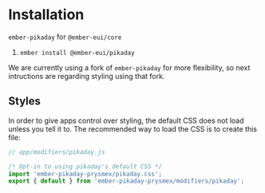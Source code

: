 <EuiPageHeader>
  <EuiPageHeaderSection>
    <EuiTitle @size="l">
      <h1>
        Installation
      </h1>
    </EuiTitle>
  </EuiPageHeaderSection>
</EuiPageHeader>

`ember-pikaday` for `@ember-eui/core`

1. `ember install @ember-eui/pikaday`


We are currently using a fork of `ember-pikaday` for more flexibility, so next intructions are regarding styling using that fork.
## Styles

In order to give apps control over styling, the default CSS does not load unless you tell it to. The recommended way to load the CSS is to create this file:

```js
// app/modifiers/pikaday.js

/* Opt-in to using pikaday's default CSS */
import 'ember-pikaday-prysmex/pikaday.css';
export { default } from 'ember-pikaday-prysmex/modifiers/pikaday';
```